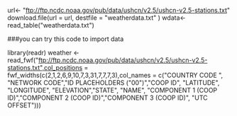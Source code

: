 url<- "ftp://ftp.ncdc.noaa.gov/pub/data/ushcn/v2.5/ushcn-v2.5-stations.txt"
download.file(url = url, destfile = "weatherdata.txt" )
wdata<-read_table("weatherdata.txt")


###you can try this code to import data

library(readr)
weather <- read_fwf("ftp://ftp.ncdc.noaa.gov/pub/data/ushcn/v2.5/ushcn-v2.5-stations.txt",col_positions = fwf_widths(c(2,1,2,6,9,10,7,3,31,7,7,7,3),col_names = c("COUNTRY CODE ", "NETWORK CODE","ID PLACEHOLDERS (\"00\")","COOP ID", "LATITUDE", "LONGITUDE", "ELEVATION","STATE", "NAME", "COMPONENT 1 (COOP ID)","COMPONENT 2 (COOP ID)","COMPONENT 3 (COOP ID)", "UTC OFFSET")))
